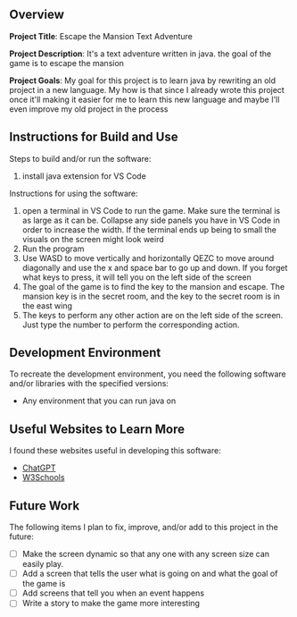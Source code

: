 ## Overview

**Project Title**: Escape the Mansion Text Adventure

**Project Description**: It's a text adventure written in java. the goal of the game is to escape the mansion

**Project Goals**: My goal for this project is to learn java by rewriting an old project in a new language. My how is that since I already wrote this project once it'll making it easier for me to learn this new language and maybe I'll even improve my old project in the process

## Instructions for Build and Use

Steps to build and/or run the software:

1. install java extension for VS Code

Instructions for using the software:

1. open a terminal in VS Code to run the game. Make sure the terminal is as large as it can be. Collapse any side panels you have in VS Code in order to increase the width. If the terminal ends up being to small the visuals on the screen might look weird
2. Run the program
3. Use WASD to move vertically and horizontally QEZC to move around diagonally and use the x and space bar to go up and down. If you forget what keys to press, it will tell you on the left side of the screen 
4. The goal of the game is to find the key to the mansion and escape. The mansion key is in the secret room, and the key to the secret room is in the east wing
5. The keys to perform any other action are on the left side of the screen. Just type the number to perform the corresponding action. 

## Development Environment 

To recreate the development environment, you need the following software and/or libraries with the specified versions:

* Any environment that you can run java on

## Useful Websites to Learn More

I found these websites useful in developing this software:

* [ChatGPT](https://chatgpt.com/)
* [W3Schools](https://www.w3schools.com/java/)

## Future Work

The following items I plan to fix, improve, and/or add to this project in the future:

* [ ] Make the screen dynamic so that any one with any screen size can easily play.
* [ ] Add a screen that tells the user what is going on and what the goal of the game is
* [ ] Add screens that tell you when an event happens
* [ ] Write a story to make the game more interesting 
